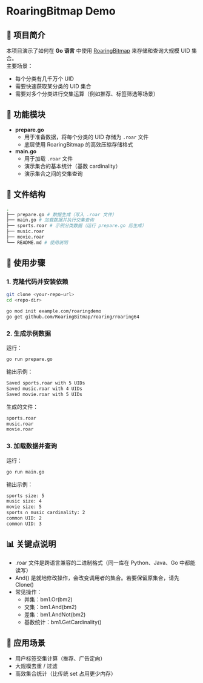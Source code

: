 # RoaringBitmap Demo

## 📌 项目简介
本项目演示了如何在 **Go 语言** 中使用 [RoaringBitmap](https://github.com/RoaringBitmap/roaring) 来存储和查询大规模 UID 集合。  
主要场景：
- 每个分类有几千万个 UID
- 需要快速获取某分类的 UID 集合
- 需要对多个分类进行交集运算（例如推荐、标签筛选等场景）

## 🔧 功能模块
- **prepare.go**
    - 用于准备数据，将每个分类的 UID 存储为 `.roar` 文件
    - 底层使用 RoaringBitmap 的高效压缩存储格式
- **main.go**
    - 用于加载 `.roar` 文件
    - 演示集合的基本统计（基数 cardinality）
    - 演示集合之间的交集查询

## 📂 文件结构
```bash
.
├── prepare.go # 数据生成（写入 .roar 文件）
├── main.go # 加载数据并执行交集查询
├── sports.roar # 示例分类数据（运行 prepare.go 后生成）
├── music.roar
├── movie.roar
└── README.md # 使用说明
```

## 🚀 使用步骤

### 1. 克隆代码并安装依赖
```bash
git clone <your-repo-url>
cd <repo-dir>

go mod init example.com/roaringdemo
go get github.com/RoaringBitmap/roaring/roaring64
```

### 2. 生成示例数据
运行：
```bash
go run prepare.go
```
输出示例：
```bash
Saved sports.roar with 5 UIDs
Saved music.roar with 4 UIDs
Saved movie.roar with 5 UIDs
```
生成的文件：
```bash
sports.roar
music.roar
movie.roar
```
### 3. 加载数据并查询
运行：
```bash
go run main.go
```
输出示例：
```bash
sports size: 5
music size: 4
movie size: 5
sports ∩ music cardinality: 2
common UID: 2
common UID: 3
```

## 📊 关键点说明
- .roar 文件是跨语言兼容的二进制格式（同一库在 Python、Java、Go 中都能读写）
- And() 是就地修改操作，会改变调用者的集合。若要保留原集合，请先 Clone()
- 常见操作：
  - 并集：bm1.Or(bm2)
  - 交集：bm1.And(bm2)
  - 差集：bm1.AndNot(bm2)
  - 基数统计：bm1.GetCardinality()

## 📝 应用场景
- 用户标签交集计算（推荐、广告定向）
- 大规模去重 / 过滤
- 高效集合统计（比传统 set 占用更少内存）
